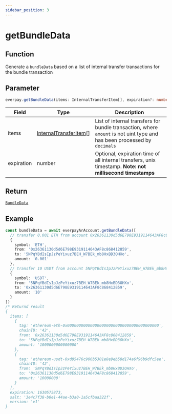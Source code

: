 ```yaml
---
sidebar_position: 3
---
```


# getBundleData


## Function
Generate a `bundleData` based on a list of internal transfer transactions for the bundle transaction

## Parameter
```ts
everpay.getBundleData(items: InternalTransferItem[], expiration?: number)
```

|Field|Type|Description|
|---|---|---|
|items|[InternalTransferItem](../types#internaltransferitem)[] | List of internal transfers for bundle transaction, where `amount` is not uint type and has been processed by `decimals`|
|expiration|number|Optional, expiration time of all internal transfers, unix timestamp. **Note: not millisecond timestamps**|



## Return
[`BundleData`](../types#bundledata)

## Example

```ts
const bundleData = await everpayArAccount.getBundleData([
  // transfer 0.001 ETH from account 0x26361130d5d6E798E9319114643AF8c868412859 to account 5NPqYBdIsIpJzPeYixuz7BEH_W7BEk_mb8HxBD3OHXo
  {
    symbol: 'ETH',
    from: '0x26361130d5d6E798E9319114643AF8c868412859',
    to: '5NPqYBdIsIpJzPeYixuz7BEH_W7BEk_mb8HxBD3OHXo',
    amount: '0.001'
  },
  // transfer 10 USDT from account 5NPqYBdIsIpJzPeYixuz7BEH_W7BEk_mb8HxBD3OHXo to account 0x26361130d5d6E798E9319114643AF8c868412859
  {
    symbol: 'USDT',
    from: '5NPqYBdIsIpJzPeYixuz7BEH_W7BEk_mb8HxBD3OHXo',
    to: '0x26361130d5d6E798E9319114643AF8c868412859',
    amount: '10'
  }
])
/* Returnd result
{
  items: [
    {
      tag: 'ethereum-eth-0x0000000000000000000000000000000000000000',
      chainID: '42',
      from: '0x26361130d5d6E798E9319114643AF8c868412859',
      to: '5NPqYBdIsIpJzPeYixuz7BEH_W7BEk_mb8HxBD3OHXo',
      amount: '1000000000000000'
    },
    {
      tag: 'ethereum-usdt-0xd85476c906b5301e8e9eb58d174a6f96b9dfc5ee',
      chainID: '42',
      from: '5NPqYBdIsIpJzPeYixuz7BEH_W7BEk_mb8HxBD3OHXo',
      to: '0x26361130d5d6E798E9319114643AF8c868412859',
      amount: '10000000'
    }
  ],
  expiration: 1630575873,
  salt: '3e4c7f38-b0e1-44ae-b3a0-1a5cfbaa322f',
  version: 'v1'
}
```